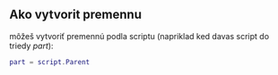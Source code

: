 ## Ako vytvorit premennu 

môžeš vytvoriť premennú podla scriptu (napriklad ked davas script do triedy *part*):

```lua
part = script.Parent
```
